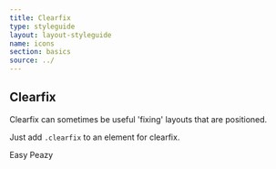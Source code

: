 ```yaml
---
title: Clearfix
type: styleguide
layout: layout-styleguide
name: icons
section: basics
source: ../
---
```


<main markdown="1">
  
## Clearfix

Clearfix can sometimes be useful 'fixing' layouts that are positioned.

Just add `.clearfix` to an element for clearfix.

Easy Peazy

</main>